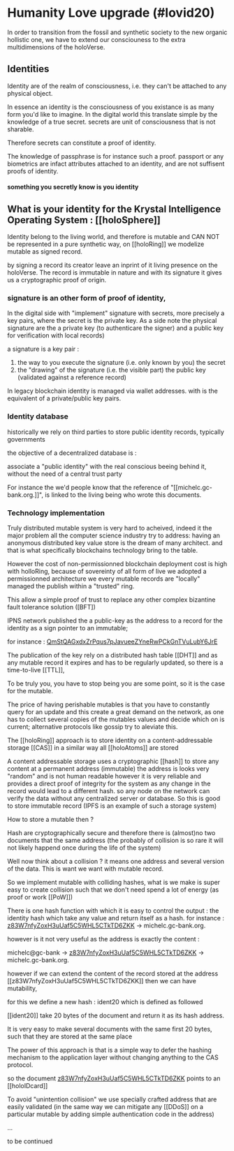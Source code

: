 # Humanity Love upgrade (#lovid20)

In order to transition from the fossil and synthetic society to the new organic hollistic one,
we have to extend our consciouness to the extra multidimensions of the holoVerse.


## Identities 
Identity are of the realm of consciousness, i.e. they can't be attached to 
any physical object.

In essence an identity is the consciousness of you existance is as many form you'd like to imagine.
In the digital world this translate simple by the knowledge of a true secret.
secrets are unit of consciousness that is not sharable.

Therefore secrets can constitute a proof of identity.

The knowledge of passphrase is for instance such a proof.
passport or any biometrics are infact attributes attached to an identity,
and are not suffisent proofs of identity.

#### something you secretly know is you identity


## What is your identity for the Krystal Intelligence Operating System : [[holoSphere]]

Identity belong to the living world, and therefore is mutable and CAN NOT be represented in a pure synthetic way,
on [[holoRing]] we modelize mutable as signed record.

by signing a record its creator leave an inprint of it living presence on the holoVerse.
The record is immutable in nature and with its signature it gives us a cryptographic proof of origin.

### signature is an other form of proof of identity,

In the digital side with "implement" signature with secrets,
more precisely a key pairs, where the secret is the private key.
As a side note the physical signature are the a private key (to authenticare the signer)
and a public key for verification with local records)

 a signature is a key pair :
 
  1. the way to you execute the signature (i.e. only known by you) the secret
  2. the "drawing" of the signature (i.e. the visible part) the public key (validated against a reference record)
 

In legacy blockchain identity is managed via wallet addresses.
with is the equivalent of a private/public key pairs.

### Identity database

 historically we rely on third parties to store public identity records, typically governments
 
 the objective of a decentralized database is :
 
  associate a "public identity" with the real conscious beeing behind it, without the need of a central trust party
 
 For instance the we'd people know that the reference of "[[michelc.gc-bank.org.]]", is linked to the living being
 who wrote this documents.
 

### Technology implementation

 Truly distributed mutable system is very hard to acheived,
 indeed it the major problem all the computer science industry try to address:
 having an anonymous distributed key value store is the dream of many architect.
 and that is what specifically blockchains technology bring to the table.
  
 However the cost of non-permissionned blockchain deployment cost is high
 with holloRing, because of sovereinty of all form of live we adopted a permissionned architecture
 we every mutable records are "locally" managed the publish within a "trusted" ring.

 This allow a simple proof of trust to replace any other complex bizantine fault tolerance solution ([BFT])
 
 IPNS network published the a public-key as the address to a record for the identity as a sign pointer to
 an immutable;
 
 for instance : [QmStQAGxdxZrPqus7pJavueeZYneRwPCkGnTVuLubY6JrE](http://127.0.0.1:8080/ipns/QmStQAGxdxZrPqus7pJavueeZYneRwPCkGnTVuLubY6JrE/)
 
 The publication of the key rely on a distributed hash table [[DHT]] 
 and as any mutable record it expires and 
 has to be regularly updated, so there is a time-to-live [[TTL]],
 
 To be truly you, you have to stop being you are some point, so it is the case for the mutable.
 
 The price of having perishable mutables is that you have to constantly query for an update
 and this create a great demand on the network, as one has to collect several copies of the mutables values
 and decide which on is current; alternative protocols like gossip try to aleviate this.
 
 The [[holoRing]] approach is to store identity on a content-addressable storage [[CAS]] in a similar way all [[holoAtoms]] are stored
 
 A content addressable storage uses a cryptographic [[hash]] to store any content at a permanent address (immutable)
 the address is looks very "random" and is not human readable however it is very reliable
 and provides a direct proof of integrity for the system as any change in the record would lead to a different hash.
 so any node on the network can verify the data without any centralized server or database.
 So this is good to store immutable record (IPFS is an example of such a storage system)
 
 How to store a mutable then ?
 
 Hash are cryptographically secure and therefore there is (almost)no two documents that the same address
 (the probably of collision is so rare it will not likely happend once during the life of the system)

 Well now think about a collision ? it means one address and several version of the data.
 This is want we want with mutable record.
 
 So we implement mutable with colliding hashes, what is we make is super easy to create collision
 such that we don't need spend a lot of energy (as proof or work [[PoW]])
 
 There is one hash function with which it is easy to control the output :
  the identity hash which take any value and return itself as a hash.
   for instance : [z83W7nfyZoxH3uUaf5C5WHL5CTkTD6ZKK](https://ipfs.io/ipfs/z83W7nfyZoxH3uUaf5C5WHL5CTkTD6ZKK) -> michelc.gc-bank.org.
 
 however is it not very useful as the address is exactly the content :

  michelc@gc-bank -> [z83W7nfyZoxH3uUaf5C5WHL5CTkTD6ZKK](https://ipfs.io/ipfs/z83W7nfyZoxH3uUaf5C5WHL5CTkTD6ZKK) -> michelc.gc-bank.org.
 
 however if we can extend the content of the record stored at the address [[z83W7nfyZoxH3uUaf5C5WHL5CTkTD6ZKK]]
 then we can have mutability,
 
 for this we define a new hash : ident20 which is defined as followed
 
  [[ident20]] take 20 bytes of the document and return it as its hash address.
  
  It is very easy to make several documents with the same first 20 bytes, such that they are stored at the same place
 
 The power of this approach is that is a simple way to defer the hashing mechanism to the application layer
 without changing anything to the CAS protocol.
 
  so the document [z83W7nfyZoxH3uUaf5C5WHL5CTkTD6ZKK]() points to an [[holoIDcard]]
 
 To avoid "unintention collision" we use specially crafted address that are easily validated
 (in the same way we can mitigate any [[DDoS]] on a particular mutable by adding simple authentication code in the address)
 
 

...

 to be continued
